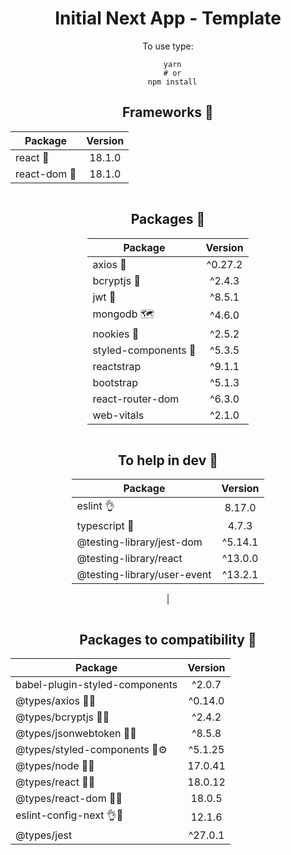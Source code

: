 <div align='center'>

# Initial Next App - Template

To use type:
```shell
  yarn
  # or
  npm install
```

## Frameworks 🍷

| Package      | Version   |
| ------------ | :-------: |
| react 🥗     | 18.1.0    |
| react-dom 🧵 | 18.1.0    |

<div>
  <div style='display: inline-block'>
  <h2>Packages 🍫</h2>

  | Package              | Version   |
  | -------------------- | :-------: |
  | axios 🚆             | ^0.27.2   |
  | bcryptjs 🔐          | ^2.4.3    |
  | jwt 🔑               | ^8.5.1    |
  | mongodb 🗺           | ^4.6.0    |
  | nookies 🍪           | ^2.5.2    |
  | styled-components 💅 | ^5.3.5    |
  | reactstrap           | ^9.1.1    |
  | bootstrap            | ^5.1.3    |
  | react-router-dom     | ^6.3.0    |
  | web-vitals           | ^2.1.0    |
  </div>
  <div style='display: inline-block'>
  <h2>To help in dev 🎃</h2>

  | Package                     | Version |
  | --------------------------- | :-----: |
  | eslint 👌                   | 8.17.0  |
  | typescript 🎨               | 4.7.3   |
  | @testing-library/jest-dom   | ^5.14.1 |
  | @testing-library/react      | ^13.0.0 |
  | @testing-library/user-event | ^13.2.1 |
  | 
  </div>
</div>



## Packages to compatibility 🧂

| Package                        | Version   |
| ------------------------------ | :-------: |
| babel-plugin-styled-components | ^2.0.7    |
| @types/axios 🚆🤡              | ^0.14.0   |
| @types/bcryptjs 🔐🧩           | ^2.4.2    |
| @types/jsonwebtoken 🔑🔩       | ^8.5.8    |
| @types/styled-components 💅⚙  | ^5.1.25   |
| @types/node 🧶🎫               | 17.0.41   |
| @types/react 🥗🧂              | 18.0.12   |
| @types/react-dom 🧵🎈          | 18.0.5    |
| eslint-config-next 👌🎑        | 12.1.6    |
| @types/jest                    | ^27.0.1   |

</div>